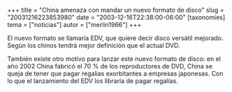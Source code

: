 +++
title = "China amenaza con mandar un nuevo formato de disco"
slug = "20031216223853980"
date = "2003-12-16T22:38:00-06:00"
[taxonomies]
tema = ["noticias"]
autor = ["merlin1966"]
+++

El nuevo formato se llamaría EDV, que quiere decir disco versátil
mejorado. Según los chinos tendrá mejor definición que el actual DVD.

También existe otro motivo para lanzar este nuevo formato de disco: en
el año 2002 China fabricó el 70 % de los reproductores de DVD, China se
queja de tener que pagar regalias exorbitantes a empresas japonesas. Con
lo que el lanzamiento del EDV los libraría de pagar regalías.
